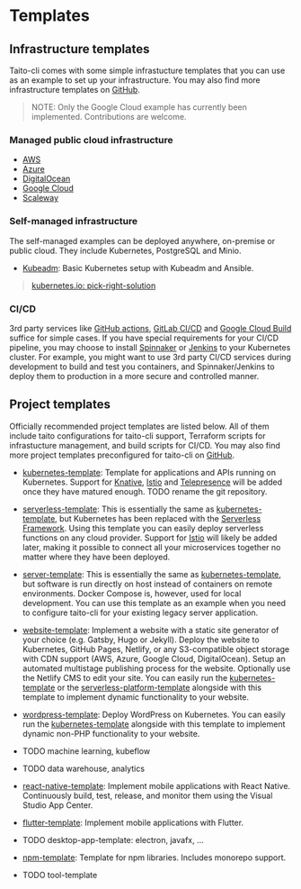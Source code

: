 # Templates

## Infrastructure templates

Taito-cli comes with some simple infrastucture templates that you can use as an example to set up your infrastructure. You may also find more infrastructure templates on [GitHub](TODO).

> NOTE: Only the Google Cloud example has currently been implemented. Contributions are welcome.

### Managed public cloud infrastructure

* [AWS](https://github.com/TaitoUnited/taito-cli/tree/master/examples/zones/aws)
* [Azure](https://github.com/TaitoUnited/taito-cli/tree/master/examples/zones/azure)
* [DigitalOcean](https://github.com/TaitoUnited/taito-cli/tree/master/examples/zones/digital-ocean)
* [Google Cloud](https://github.com/TaitoUnited/taito-cli/tree/master/examples/zones/gcloud)
* [Scaleway](https://github.com/TaitoUnited/taito-cli/tree/master/examples/zones/scaleway)

### Self-managed infrastructure

The self-managed examples can be deployed anywhere, on-premise or public cloud. They include Kubernetes, PostgreSQL and Minio.

* [Kubeadm](https://github.com/TaitoUnited/taito-cli/tree/master/examples/zones/kubeadm): Basic Kubernetes setup with Kubeadm and Ansible.

> [kubernetes.io: pick-right-solution](https://kubernetes.io/docs/setup/pick-right-solution/)

### CI/CD

3rd party services like [GitHub actions](https://github.com/features/actions), [GitLab CI/CD](https://about.gitlab.com/product/continuous-integration/) and [Google Cloud Build](https://cloud.google.com/cloud-build/) suffice for simple cases. If you have special requirements for your CI/CD pipeline, you may choose to install [Spinnaker](https://github.com/helm/charts/tree/master/stable/spinnaker) or [Jenkins](https://github.com/helm/charts/tree/master/stable/jenkins) to your Kubernetes cluster. For example, you might want to use 3rd party CI/CD services during development to build and test you containers, and Spinnaker/Jenkins to deploy them to production in a more secure and controlled manner.

## Project templates

Officially recommended project templates are listed below. All of them include taito configurations for taito-cli support, Terraform scripts for infrastucture management, and build scripts for CI/CD. You may also find more project templates preconfigured for taito-cli on [GitHub](https://github.com/search?q=topic%3Ataito-template&type=Repositories).

* [kubernetes-template](https://github.com/TaitoUnited/server-template): Template for applications and APIs running on Kubernetes. Support for [Knative](https://pivotal.io/knative), [Istio](https://istio.io/) and [Telepresence](https://www.telepresence.io/) will be added once they have matured enough. TODO rename the git repository.

* [serverless-template](https://github.com/TaitoUnited/serverless-template): This is essentially the same as [kubernetes-template](https://github.com/TaitoUnited/server-template), but Kubernetes has been replaced with the [Serverless Framework](https://serverless.com/framework/). Using this template you can easily deploy serverless functions on any cloud provider. Support for [Istio](https://istio.io/) will likely be added later, making it possible to connect all your microservices together no matter where they have been deployed.

* [server-template](https://github.com/TaitoUnited/server-template): This is essentially the same as [kubernetes-template](https://github.com/TaitoUnited/server-template), but software is run directly on host instead of containers on remote environments. Docker Compose is, however, used for local development. You can use this template as an example when you need to configure taito-cli for your existing legacy server application.

* [website-template](https://github.com/TaitoUnited/website-template): Implement a website with a static site generator of your choice (e.g. Gatsby, Hugo or Jekyll). Deploy the website to Kubernetes, GitHub Pages, Netlify, or any S3-compatible object storage with CDN support (AWS, Azure, Google Cloud, DigitalOcean). Setup an automated multistage publishing process for the website. Optionally use the Netlify CMS to edit your site. You can easily run the [kubernetes-template](https://github.com/TaitoUnited/server-template) or the [serverless-platform-template](https://github.com/TaitoUnited/serverless-platform-template)
alongside with this template to implement dynamic functionality to your website.

* [wordpress-template](https://github.com/TaitoUnited/wordpress-template): Deploy WordPress on Kubernetes. You can easily run the [kubernetes-template](https://github.com/TaitoUnited/server-template) alongside with this template to implement dynamic non-PHP functionality to your website.

* TODO machine learning, kubeflow

* TODO data warehouse, analytics

* [react-native-template](https://github.com/TaitoUnited/react-native-template): Implement mobile applications with React Native. Continuously build, test, release, and monitor them using the Visual Studio App Center.

* [flutter-template](https://github.com/TaitoUnited/flutter-template): Implement mobile applications with Flutter.

* TODO desktop-app-template: electron, javafx, ...

* [npm-template](https://github.com/TaitoUnited/npm-template): Template for npm libraries. Includes monorepo support.

* TODO tool-template
